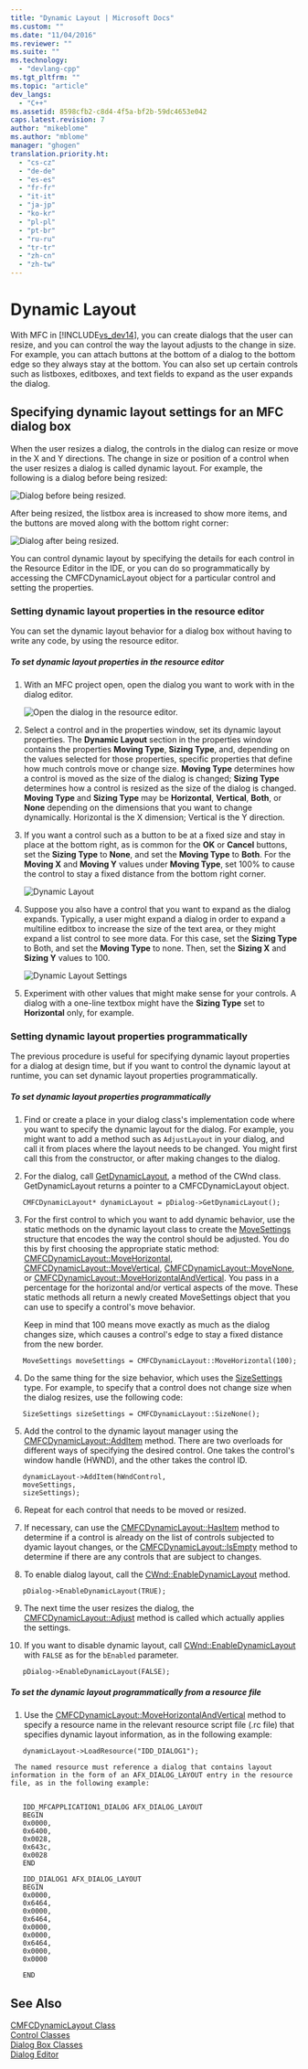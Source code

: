 ```yaml
---
title: "Dynamic Layout | Microsoft Docs"
ms.custom: ""
ms.date: "11/04/2016"
ms.reviewer: ""
ms.suite: ""
ms.technology: 
  - "devlang-cpp"
ms.tgt_pltfrm: ""
ms.topic: "article"
dev_langs: 
  - "C++"
ms.assetid: 8598cfb2-c8d4-4f5a-bf2b-59dc4653e042
caps.latest.revision: 7
author: "mikeblome"
ms.author: "mblome"
manager: "ghogen"
translation.priority.ht: 
  - "cs-cz"
  - "de-de"
  - "es-es"
  - "fr-fr"
  - "it-it"
  - "ja-jp"
  - "ko-kr"
  - "pl-pl"
  - "pt-br"
  - "ru-ru"
  - "tr-tr"
  - "zh-cn"
  - "zh-tw"
---
```

# Dynamic Layout
With MFC in [!INCLUDE[vs_dev14](../ide/includes/vs_dev14_md.md)], you can create dialogs that the user can resize, and you can control the way the layout adjusts to the change in size. For example, you can attach buttons at the bottom of a dialog to the bottom edge so they always stay at the bottom. You can also set up certain controls such as listboxes, editboxes, and text fields to expand as the user expands the dialog.  
  
## Specifying dynamic layout settings for an MFC dialog box  
 When the user resizes a dialog, the controls in the dialog can resize or move in the X and Y directions. The change in size or position of a control when the user resizes a dialog is called dynamic layout. For example, the following is a dialog before being resized:  
  
 ![Dialog before being resized.](../mfc/media/mfcdynamiclayout4.png "mfcdynamiclayout4")  
  
 After being resized, the listbox area is increased to show more items, and the buttons are moved along with the bottom right corner:  
  
 ![Dialog after being resized.](../mfc/media/mfcdynamiclayout5.png "mfcdynamiclayout5")  
  
 You can control dynamic layout by specifying the details for each control in the Resource Editor in the IDE, or you can do so programmatically by accessing the CMFCDynamicLayout object for a particular control and setting the properties.  
  
### Setting dynamic layout properties in the resource editor  
 You can set the dynamic layout behavior for a dialog box without having to write any code, by using the resource editor.  
  
##### To set dynamic layout properties in the resource editor  
  
1.  With an MFC project open, open the dialog you want to work with in the dialog editor.  
  
     ![Open the dialog in the resource editor.](../mfc/media/mfcdynamiclayout3.png "mfcdynamiclayout3")  
  
2.  Select a control and in the properties window, set its dynamic layout properties. The **Dynamic Layout** section in the properties window contains the properties **Moving Type**, **Sizing Type**, and, depending on the values selected for those properties, specific properties that define how much controls move or change size. **Moving Type** determines how a control is moved as the size of the dialog is changed; **Sizing Type** determines how a control is resized as the size of the dialog is changed. **Moving Type** and **Sizing Type** may be **Horizontal**, **Vertical**, **Both**, or **None** depending on the dimensions that you want to change dynamically. Horizontal is the X dimension; Vertical is the Y direction.  
  
3.  If you want a control such as a button to be at a fixed size and stay in place at the bottom right, as is common for the **OK** or **Cancel** buttons, set the **Sizing Type** to **None**, and set the **Moving Type** to **Both**. For the **Moving X** and **Moving Y** values under **Moving Type**, set 100% to cause the control to stay a fixed distance from the bottom right corner.  
  
     ![Dynamic Layout](../mfc/media/mfcdynamiclayout1.png "mfcdynamiclayout1")  
  
4.  Suppose you also have a control that you want to expand as the dialog expands. Typically, a user might expand a dialog in order to expand a multiline editbox to increase the size of the text area, or they might expand a list control to see more data. For this case, set the **Sizing Type** to Both, and set the **Moving Type** to none. Then, set the **Sizing X** and **Sizing Y** values to 100.  
  
     ![Dynamic Layout Settings](../mfc/media/mfcdynamiclayout2.png "mfcdynamiclayout2")  
  
5.  Experiment with other values that might make sense for your controls. A dialog with a one-line textbox might have the **Sizing Type** set to **Horizontal** only, for example.  
  
### Setting dynamic layout properties programmatically  
 The previous procedure is useful for specifying dynamic layout properties for a dialog at design time, but if you want to control the dynamic layout at runtime, you can set dynamic layout properties programmatically.  
  
##### To set dynamic layout properties programmatically  
  
1.  Find or create a place in your dialog class's implementation code where you want to specify the dynamic layout for the dialog. For example, you might want to add a method such as `AdjustLayout` in your dialog, and call it from places where the layout needs to be changed. You might first call this from the constructor, or after making changes to the dialog.  
  
2.  For the dialog, call [GetDynamicLayout](../mfc/reference/cwnd-class.md#cwnd__getdynamiclayout), a method of the CWnd class. GetDynamicLayout returns a pointer to a CMFCDynamicLayout object.  
  
 ```  
    CMFCDynamicLayout* dynamicLayout = pDialog->GetDynamicLayout();

 ```  
  
3.  For the first control to which you want to add dynamic behavior, use the static methods on the dynamic layout class to create the [MoveSettings](../mfc/reference/cmfcdynamiclayout-class.md#cmfcdynamiclayout__movesettings_structure) structure that encodes the way the control should be adjusted. You do this by first choosing the appropriate static method: [CMFCDynamicLayout::MoveHorizontal](../mfc/reference/cmfcdynamiclayout-class.md#cmfcdynamiclayout__movehorizontal), [CMFCDynamicLayout::MoveVertical](../mfc/reference/cmfcdynamiclayout-class.md#cmfcdynamiclayout__movevertical), [CMFCDynamicLayout::MoveNone](../mfc/reference/cmfcdynamiclayout-class.md#cmfcdynamiclayout__movenone), or [CMFCDynamicLayout::MoveHorizontalAndVertical](../mfc/reference/cmfcdynamiclayout-class.md#cmfcdynamiclayout__movehorizontalandvertical). You pass in a percentage for the horizontal and/or vertical aspects of the move. These static methods all return a newly created MoveSettings object that you can use to specify a control's move behavior.  
  
     Keep in mind that 100 means move exactly as much as the dialog changes size, which causes a control's edge to stay a fixed distance from the new border.  
  
 ```  
    MoveSettings moveSettings = CMFCDynamicLayout::MoveHorizontal(100);

 ```  
  
4.  Do the same thing for the size behavior, which uses the [SizeSettings](../mfc/reference/cmfcdynamiclayout-class.md#cmfcdynamiclayout__sizesettings_structure) type. For example, to specify that a control does not change size when the dialog resizes, use the following code:  
  
 ```  
    SizeSettings sizeSettings = CMFCDynamicLayout::SizeNone();

 ```  
  
5.  Add the control to the dynamic layout manager using the [CMFCDynamicLayout::AddItem](../mfc/reference/cmfcdynamiclayout-class.md#cmfcdynamiclayout__additem) method. There are two overloads for different ways of specifying the desired control. One takes the control's window handle (HWND), and the other takes the control ID.  
  
 ```  
    dynamicLayout->AddItem(hWndControl,
    moveSettings,
    sizeSettings);

 ```  
  
6.  Repeat for each control that needs to be moved or resized.  
  
7.  If necessary, can use the [CMFCDynamicLayout::HasItem](../mfc/reference/cmfcdynamiclayout-class.md#cmfcdynamiclayout__hasitem) method to determine if a control is already on the list of controls subjected to dyamic layout changes, or the [CMFCDynamicLayout::IsEmpty](../mfc/reference/cmfcdynamiclayout-class.md#cmfcdynamiclayout__isempty) method to determine if there are any controls that are subject to changes.  
  
8.  To enable dialog layout, call the [CWnd::EnableDynamicLayout](../mfc/reference/cwnd-class.md#cwnd__enabledynamiclayout) method.  
  
 ```  
    pDialog->EnableDynamicLayout(TRUE);

 ```  
  
9. The next time the user resizes the dialog, the [CMFCDynamicLayout::Adjust](../mfc/reference/cmfcdynamiclayout-class.md#cmfcdynamiclayout__adjust) method is called which actually applies the settings.  
  
10. If you want to disable dynamic layout, call [CWnd::EnableDynamicLayout](../mfc/reference/cwnd-class.md#cwnd__enabledynamiclayout) with `FALSE` as for the `bEnabled` parameter.  
  
 ```  
    pDialog->EnableDynamicLayout(FALSE);

 ```  
  
##### To set the dynamic layout programmatically from a resource file  
  
1.  Use the [CMFCDynamicLayout::MoveHorizontalAndVertical](../mfc/reference/cmfcdynamiclayout-class.md#cmfcdynamiclayout__movehorizontalandvertical) method to specify a resource name in the relevant resource script file (.rc file) that specifies dynamic layout information, as in the following example:  
  
 ```  
    dynamicLayout->LoadResource("IDD_DIALOG1");

 ```  
  
     The named resource must reference a dialog that contains layout information in the form of an AFX_DIALOG_LAYOUT entry in the resource file, as in the following example:  
  
 ``` *///////////////////////////////////////////////////////////////////////////// *// *// AFX_DIALOG_LAYOUT *//  
 
    IDD_MFCAPPLICATION1_DIALOG AFX_DIALOG_LAYOUT  
    BEGIN 
    0x0000,
    0x6400,
    0x0028,
    0x643c,
    0x0028  
    END 
 
    IDD_DIALOG1 AFX_DIALOG_LAYOUT  
    BEGIN 
    0x0000,
    0x6464,
    0x0000,
    0x6464,
    0x0000,
    0x0000,
    0x6464,
    0x0000,
    0x0000  
 
    END 
 ```  
  
## See Also  
 [CMFCDynamicLayout Class](../mfc/reference/cmfcdynamiclayout-class.md)   
 [Control Classes](../mfc/control-classes.md)   
 [Dialog Box Classes](../mfc/dialog-box-classes.md)   
 [Dialog Editor](../mfc/dialog-editor.md)

